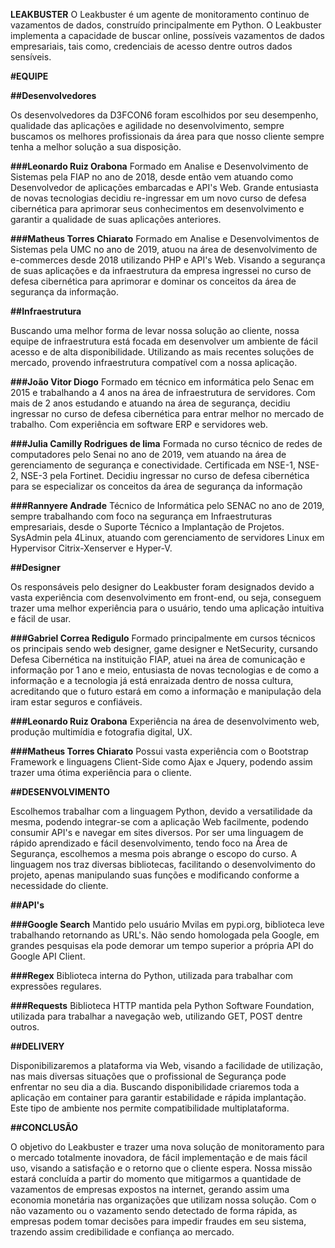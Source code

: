 **LEAKBUSTER**
O Leakbuster é um agente de monitoramento continuo de vazamentos de dados, construído principalmente em
Python. O Leakbuster implementa a capacidade de buscar online, possíveis vazamentos de dados empresariais, tais como, credenciais de acesso dentre outros dados sensíveis.

**#EQUIPE**

**##Desenvolvedores**

Os desenvolvedores da D3FCON6 foram escolhidos por seu desempenho, qualidade das aplicações e agilidade no desenvolvimento, sempre buscamos os melhores profissionais da área para que nosso cliente sempre tenha a melhor solução a sua disposição.

**###Leonardo Ruiz Orabona**
Formado em Analise e Desenvolvimento de Sistemas pela FIAP no ano de 2018, desde então vem atuando como Desenvolvedor de aplicações embarcadas e API's Web.
Grande entusiasta de novas tecnologias decidiu re-ingressar em um novo curso de defesa cibernética para aprimorar seus conhecimentos em desenvolvimento e garantir a qualidade de suas aplicações anteriores.

**###Matheus Torres Chiarato**
Formado em Analise e Desenvolvimentos de Sistemas pela UMC no ano de 2019, atuou na área de desenvolvimento de e-commerces desde 2018 utilizando PHP e API's Web.
Visando a segurança de suas aplicações e da infraestrutura da empresa ingressei no curso de defesa cibernética para aprimorar e dominar os conceitos da área de segurança da informação.

**##Infraestrutura**

Buscando uma melhor forma de levar nossa solução ao cliente, nossa equipe de infraestrutura está focada em desenvolver um ambiente de fácil acesso e de alta disponibilidade.
Utilizando as mais recentes soluções de mercado, provendo infraestrutura compatível com a nossa aplicação.

**###João Vitor Diogo**
Formado em técnico em informática pelo Senac em 2015 e trabalhando a 4 anos na área de infraestrutura de servidores. Com mais de 2 anos estudando e atuando na área de segurança, decidiu ingressar no curso de defesa cibernética para entrar melhor no mercado de trabalho. Com experiência em software ERP e servidores web.

**###Julia Camilly Rodrigues de lima**
Formada no curso técnico de redes de computadores pelo Senai no ano de 2019, vem atuando na área de gerenciamento de segurança e conectividade.
Certificada em NSE-1, NSE-2, NSE-3 pela Fortinet.
Decidiu ingressar no curso de defesa cibernética para se especializar os conceitos da área de segurança da informação

**###Rannyere Andrade**
Técnico de Informática pelo SENAC no ano de 2019, sempre trabalhando com foco na segurança em Infraestruturas empresariais, desde o Suporte Técnico a Implantação de Projetos.
SysAdmin pela 4Linux, atuando com gerenciamento de servidores Linux em Hypervisor Citrix-Xenserver e Hyper-V.

**##Designer**

Os responsáveis pelo designer do Leakbuster foram designados devido a vasta experiência com desenvolvimento em front-end, ou seja, conseguem trazer uma melhor experiência para o usuário, tendo uma aplicação intuitiva e fácil de usar.

**###Gabriel Correa Redigulo**
Formado principalmente em cursos técnicos os principais sendo web designer, game designer e NetSecurity, cursando Defesa Cibernética na instituição FIAP, atuei na área de comunicação e informação por 1 ano e meio, entusiasta de novas tecnologias e de como a informação e a tecnologia já está enraizada dentro de nossa cultura, acreditando que o futuro estará em como a informação e manipulação dela iram estar seguros e confiáveis.

**###Leonardo Ruiz Orabona**
Experiência na área de desenvolvimento web, produção multimídia e fotografia digital, UX.

**###Matheus Torres Chiarato**
Possui vasta experiência com o Bootstrap Framework e linguagens Client-Side como Ajax e Jquery, podendo assim trazer uma ótima experiência para o cliente.

**##DESENVOLVIMENTO**

Escolhemos trabalhar com a linguagem Python, devido a versatilidade da mesma, podendo integrar-se com a aplicação Web facilmente, podendo consumir API's e navegar em sites diversos. Por ser uma linguagem de rápido aprendizado e fácil desenvolvimento, tendo foco na Área de Segurança, escolhemos a mesma pois abrange o escopo do curso.
A linguagem nos traz diversas bibliotecas, facilitando o desenvolvimento do projeto, apenas manipulando suas funções e modificando conforme a necessidade do cliente.

**##API's**

**###Google Search**
Mantido pelo usuário Mvilas em pypi.org, biblioteca leve trabalhando retornando as URL's. Não sendo homologada pela Google, em grandes pesquisas ela pode demorar um tempo superior a própria API do Google API Client.

**###Regex**
Biblioteca interna do Python, utilizada para trabalhar com expressões regulares.

**###Requests**
Biblioteca HTTP mantida pela Python Software Foundation, utilizada para trabalhar a navegação web, utilizando GET, POST dentre outros.

**##DELIVERY**

Disponibilizaremos a plataforma via Web, visando a facilidade de utilização, nas mais diversas situações que o profissional de Segurança pode enfrentar no seu dia a dia.
Buscando disponibilidade criaremos toda a aplicação em container para garantir estabilidade e rápida implantação. Este tipo de ambiente nos permite compatibilidade multiplataforma.

**##CONCLUSÃO**

O objetivo do Leakbuster e trazer uma nova solução de monitoramento para o mercado totalmente inovadora, de fácil implementação e de mais fácil uso, visando a satisfação e o retorno que o cliente espera.
Nossa missão estará concluída a partir do momento que mitigarmos a quantidade de vazamentos de empresas expostos na internet, gerando assim uma economia monetária nas organizações que utilizam nossa solução.
Com o não vazamento ou o vazamento sendo detectado de forma rápida, as empresas podem tomar decisões para impedir fraudes em seu sistema, trazendo assim credibilidade e confiança ao mercado.
